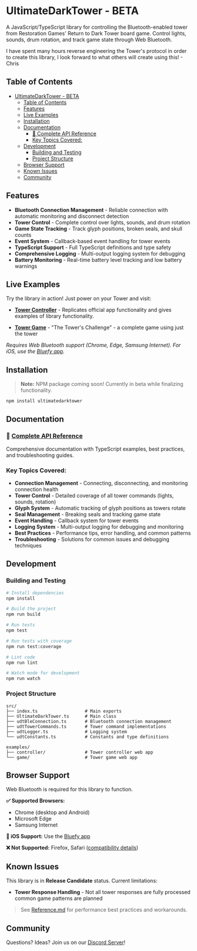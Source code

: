 # UltimateDarkTower - BETA

A JavaScript/TypeScript library for controlling the Bluetooth-enabled tower from Restoration Games' Return to Dark Tower board game. Control lights, sounds, drum rotation, and track game state through Web Bluetooth.

I have spent many hours reverse engineering the Tower's protocol in order to create this library, I look forward to what others will create using this! - Chris

## Table of Contents

-   [UltimateDarkTower - BETA](#ultimatedarktower---beta)
    -   [Table of Contents](#table-of-contents)
    -   [Features](#features)
    -   [Live Examples](#live-examples)
    -   [Installation](#installation)
    -   [Documentation](#documentation)
        -   [📖 Complete API Reference](#-complete-api-reference)
        -   [Key Topics Covered:](#key-topics-covered)
    -   [Development](#development)
        -   [Building and Testing](#building-and-testing)
        -   [Project Structure](#project-structure)
    -   [Browser Support](#browser-support)
    -   [Known Issues](#known-issues)
    -   [Community](#community)

## Features

-   **Bluetooth Connection Management** - Reliable connection with automatic monitoring and disconnect detection
-   **Tower Control** - Complete control over lights, sounds, and drum rotation
-   **Game State Tracking** - Track glyph positions, broken seals, and skull counts
-   **Event System** - Callback-based event handling for tower events
-   **TypeScript Support** - Full TypeScript definitions and type safety
-   **Comprehensive Logging** - Multi-output logging system for debugging
-   **Battery Monitoring** - Real-time battery level tracking and low battery warnings

## Live Examples

Try the library in action! Just power on your Tower and visit:

-   **[Tower Controller](https://chessmess.github.io/UltimateDarkTower/dist/examples/controller/TowerController.html)** - Replicates official app functionality and gives examples of library functionality.

-   **[Tower Game](https://chessmess.github.io/UltimateDarkTower/dist/examples/game/TowerGame.html)** - "The Tower's Challenge" - a complete game using just the tower

_Requires Web Bluetooth support (Chrome, Edge, Samsung Internet). For iOS, use the [Bluefy app](https://apps.apple.com/us/app/bluefy-web-ble-browser/id1492822055)._

## Installation

> **Note:** NPM package coming soon! Currently in beta while finalizing functionality.

```bash
npm install ultimatedarktower
```

## Documentation

### 📖 [Complete API Reference](Reference.md)

Comprehensive documentation with TypeScript examples, best practices, and troubleshooting guides.

### Key Topics Covered:

-   **Connection Management** - Connecting, disconnecting, and monitoring connection health
-   **Tower Control** - Detailed coverage of all tower commands (lights, sounds, rotation)
-   **Glyph System** - Automatic tracking of glyph positions as towers rotate
-   **Seal Management** - Breaking seals and tracking game state
-   **Event Handling** - Callback system for tower events
-   **Logging System** - Multi-output logging for debugging and monitoring
-   **Best Practices** - Performance tips, error handling, and common patterns
-   **Troubleshooting** - Solutions for common issues and debugging techniques

## Development

### Building and Testing

```bash
# Install dependencies
npm install

# Build the project
npm run build

# Run tests
npm test

# Run tests with coverage
npm run test:coverage

# Lint code
npm run lint

# Watch mode for development
npm run watch
```

### Project Structure

```
src/
├── index.ts                  # Main exports
├── UltimateDarkTower.ts      # Main class
├── udtBleConnection.ts       # Bluetooth connection management
├── udtTowerCommands.ts       # Tower command implementations
├── udtLogger.ts              # Logging system
└── udtConstants.ts           # Constants and type definitions

examples/
├── controller/               # Tower controller web app
└── game/                     # Tower game web app
```

## Browser Support

Web Bluetooth is required for this library to function.

**✅ Supported Browsers:**

-   Chrome (desktop and Android)
-   Microsoft Edge
-   Samsung Internet

**📱 iOS Support:** Use the [Bluefy app](https://apps.apple.com/us/app/bluefy-web-ble-browser/id1492822055)

**❌ Not Supported:** Firefox, Safari ([compatibility details](https://caniuse.com/?search=web%20bluetooth))

## Known Issues

This library is in **Release Candidate** status. Current limitations:

-   **Tower Response Handling** - Not all tower responses are fully processed
    common game patterns are planned

> See [Reference.md](Reference.md) for performance best practices and workarounds.

## Community

Questions? Ideas? Join us on our [Discord Server](https://discord.com/channels/722465956265197618/1167555008376610945/1167842435766952158)!
